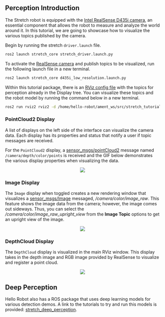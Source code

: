 ## Perception Introduction

The Stretch robot is equipped with the [Intel RealSense D435i camera](https://www.intelrealsense.com/depth-camera-d435i/), an essential component that allows the robot to measure and analyze the world around it. In this tutorial, we are going to showcase how to visualize the various topics published by the camera.

Begin by running the stretch `driver.launch` file.

```{.bash .shell-prompt}
ros2 launch stretch_core stretch_driver.launch.py
```

To activate the [RealSense camera](https://www.intelrealsense.com/depth-camera-d435i/) and publish topics to be visualized, run the following launch file in a new terminal.

```{.bash .shell-prompt}
ros2 launch stretch_core d435i_low_resolution.launch.py
```

Within this tutorial package, there is an [RViz config file](https://github.com/hello-robot/stretch_tutorials/blob/noetic/rviz/perception_example.rviz) with the topics for perception already in the Display tree. You can visualize these topics and the robot model by running the command below in a new terminal.

```{.bash .shell-prompt}
ros2 run rviz2 rviz2 -d /home/hello-robot/ament_ws/src/stretch_tutorials/rviz/perception_example.rviz
```

### PointCloud2 Display

A list of displays on the left side of the interface can visualize the camera data. Each display has its properties and status that notify a user if topic messages are received.

For the `PointCloud2` display, a [sensor_msgs/pointCloud2](http://docs.ros.org/en/lunar/api/sensor_msgs/html/msg/PointCloud2.html) message named `/camera/depth/color/points` is received and the GIF below demonstrates the various display properties when visualizing the data.

<p align="center">
  <img src="https://raw.githubusercontent.com/hello-robot/stretch_tutorials/noetic/images/perception_rviz.gif"/>
</p>

### Image Display
The `Image` display when toggled creates a new rendering window that visualizes a [sensor_msgs/Image](http://docs.ros.org/en/lunar/api/sensor_msgs/html/msg/Image.html) messaged, */camera/color/image_raw*. This feature shows the image data from the camera; however, the image comes out sideways. Thus, you can select the */camera/color/image_raw_upright_view* from the **Image Topic** options to get an upright view of the image.

<p align="center">
  <img src="https://raw.githubusercontent.com/hello-robot/stretch_tutorials/noetic/images/perception_image.gif"/>
</p>

### DepthCloud Display
The `DepthCloud` display is visualized in the main RViz window. This display takes in the depth image and RGB image provided by RealSense to visualize and register a point cloud.

<p align="center">
  <img src="https://raw.githubusercontent.com/hello-robot/stretch_tutorials/noetic/images/perception_depth.gif"/>
</p>

## Deep Perception
Hello Robot also has a ROS package that uses deep learning models for various detection demos. A link to the tutorials to try and run this models is provided: [stretch_deep_perception](https://docs.hello-robot.com/0.2/stretch-tutorials/ros2/deep_perception/).
